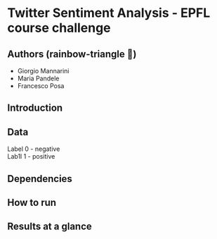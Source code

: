 # Twitter Sentiment Analysis - EPFL course challenge

## Authors (rainbow-triangle 🌈)

* Giorgio Mannarini
* Maria Pandele
* Francesco Posa

## Introduction

## Data

Label 0 - negative  
Lab1l 1 - positive  

## Dependencies

## How to run

## Results at a glance
